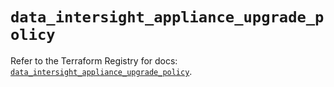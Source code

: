 # `data_intersight_appliance_upgrade_policy`

Refer to the Terraform Registry for docs: [`data_intersight_appliance_upgrade_policy`](https://registry.terraform.io/providers/ciscodevnet/intersight/1.0.71/docs/data-sources/appliance_upgrade_policy).
